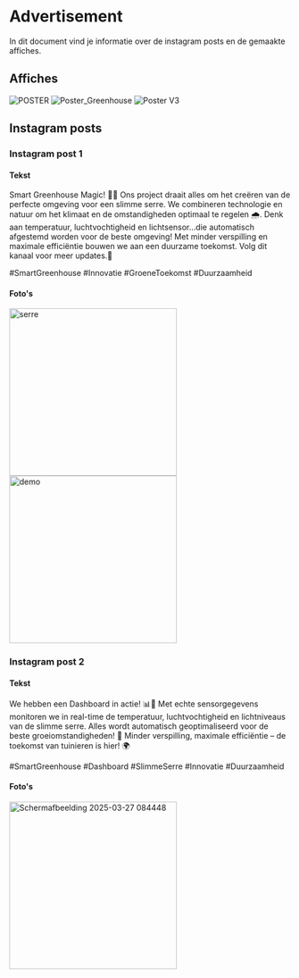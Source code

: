 # Advertisement
In dit document vind je informatie over de instagram posts en de gemaakte affiches.

## Affiches

![POSTER](https://github.com/user-attachments/assets/7bd776ab-65aa-49a4-9189-553abdd3c387)
![Poster_Greenhouse](https://github.com/user-attachments/assets/de889dc3-7b60-4f10-858e-e27d7f468a81)
![Poster V3](https://github.com/user-attachments/assets/34eaa290-13ab-4389-9311-ffae79a41bab)

## Instagram posts

### Instagram post 1

#### Tekst
Smart Greenhouse Magic! 🌿💧
Ons project draait alles om het creëren van de perfecte omgeving voor een slimme serre. 
We combineren technologie en natuur om het klimaat en de omstandigheden optimaal te regelen 🌧️.
Denk aan temperatuur, luchtvochtigheid en lichtsensor…die automatisch afgestemd worden voor de beste omgeving!
Met minder verspilling en maximale efficiëntie bouwen we aan een duurzame toekomst. Volg dit kanaal voor meer updates.🌳

#SmartGreenhouse #Innovatie #GroeneToekomst #Duurzaamheid

#### Foto's
<img src="https://github.com/user-attachments/assets/834e5758-c5ba-4658-806d-58f31af82722" style="width: 300px; height: auto;" alt="serre">
<img src="https://github.com/user-attachments/assets/c9db2914-5988-4a5d-a7b7-4690ed1cc75e" style="width: 300px; height: auto;" alt="demo">

### Instagram post 2

#### Tekst
We hebben een Dashboard in actie! 📊🌱
Met echte sensorgegevens monitoren we in real-time de temperatuur, luchtvochtigheid en lichtniveaus van de slimme serre. Alles wordt automatisch geoptimaliseerd voor de beste groeiomstandigheden! 🌿
Minder verspilling, maximale efficiëntie – de toekomst van tuinieren is hier! 🌍

#SmartGreenhouse #Dashboard #SlimmeSerre #Innovatie #Duurzaamheid

#### Foto's
<img src="https://github.com/user-attachments/assets/d532ef3c-99ca-4628-8f75-9adbeda53eaa" style="width: 300px; height: auto;" alt="Schermafbeelding 2025-03-27 084448">

